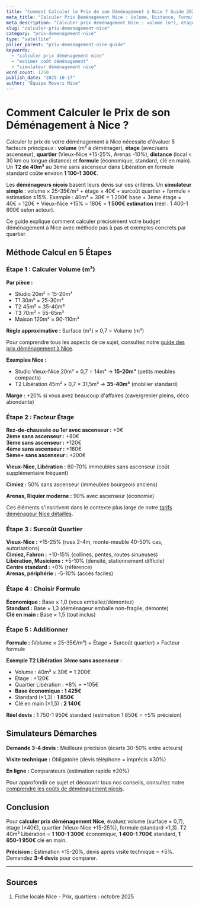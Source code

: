 ```yaml
---
title: "Comment Calculer le Prix de son Déménagement à Nice ? Guide 2025"
meta_title: "Calculer Prix Déménagement Nice : Volume, Distance, Formule"
meta_description: "Calculer prix déménagement Nice : volume (m³), étage, quartier, formule. Studio 400-800€, T2 700-1200€, T3 1000-1800€. Simulateur. Guide."
slug: "calculer-prix-demenagement-nice"
category: "prix-demenagement-nice"
type: "satellite"
pilier_parent: "prix-demenagement-nice-guide"
keywords:
  - "calculer prix déménagement nice"
  - "estimer coût déménagement"
  - "simulateur déménagement nice"
word_count: 1250
publish_date: "2025-10-17"
author: "Équipe Moverz Nice"
---
```


# Comment Calculer le Prix de son Déménagement à Nice ?

Calculer le prix de votre déménagement à Nice nécessite d'évaluer 5 facteurs principaux : **volume** (m³ à déménager), **étage** (avec/sans ascenseur), **quartier** (Vieux-Nice +15-25%, Arenas -10%), **distance** (local < 30 km ou longue distance) et **formule** (économique, standard, clé en main). Un **T2 de 40m³** au 3ème sans ascenseur dans Libération en formule standard coûte environ **1 100-1 300€**.

Les **déménageurs niçois** basent leurs devis sur ces critères. Un **simulateur simple** : volume × 25-35€/m³ + étage × 40€ + surcoût quartier + formule = estimation ±15%. Exemple : 40m³ × 30€ = 1 200€ base + 3ème étage × 40€ = 120€ + Vieux-Nice +15% = 180€ = **1 500€ estimation** (réel : 1 400-1 600€ selon acteur).

Ce guide explique comment calculer précisément votre budget déménagement à Nice avec méthode pas à pas et exemples concrets par quartier.

## Méthode Calcul en 5 Étapes

### Étape 1 : Calculer Volume (m³)

**Par pièce :**
- Studio 20m² = 15-20m³
- T1 30m² = 25-30m³
- T2 45m² = 35-40m³
- T3 70m² = 55-65m³
- Maison 120m² = 90-110m³

**Règle approximative :** Surface (m²) × 0,7 = Volume (m³)

Pour comprendre tous les aspects de ce sujet, consultez notre [guide des prix déménagement à Nice](/blog/prix-demenagement-nice/prix-demenagement-nice-guide).


**Exemples Nice :**
- Studio Vieux-Nice 20m² × 0,7 = 14m³ → **15-20m³** (petits meubles compacts)
- T2 Libération 45m² × 0,7 = 31,5m³ → **35-40m³** (mobilier standard)

**Marge :** +20% si vous avez beaucoup d'affaires (cave/grenier pleins, déco abondante)

### Étape 2 : Facteur Étage

**Rez-de-chaussée ou 1er avec ascenseur :** +0€  
**2ème sans ascenseur :** +80€  
**3ème sans ascenseur :** +120€  
**4ème sans ascenseur :** +160€  
**5ème+ sans ascenseur :** +200€

**Vieux-Nice, Libération :** 60-70% immeubles sans ascenseur (coût supplémentaire fréquent)

**Cimiez :** 50% sans ascenseur (immeubles bourgeois anciens)

**Arenas, Riquier moderne :** 90% avec ascenseur (économie)


Ces éléments s'inscrivent dans le contexte plus large de notre [tarifs déménageur Nice détaillés](/blog/prix-demenagement-nice/prix-demenagement-nice-guide).

### Étape 3 : Surcoût Quartier

**Vieux-Nice :** +15-25% (rues 2-4m, monte-meuble 40-50% cas, autorisations)  
**Cimiez, Fabron :** +10-15% (collines, pentes, routes sinueuses)  
**Libération, Musiciens :** +5-10% (densité, stationnement difficile)  
**Centre standard :** +0% (référence)  
**Arenas, périphérie :** -5-10% (accès faciles)

### Étape 4 : Choisir Formule

**Économique :** Base × 1,0 (vous emballez/démontez)  
**Standard :** Base × 1,3 (déménageur emballe non-fragile, démonte)  
**Clé en main :** Base × 1,5 (tout inclus)

### Étape 5 : Additionner

**Formule :** (Volume × 25-35€/m³) + Étage + Surcoût quartier) × Facteur formule

**Exemple T2 Libération 3ème sans ascenseur :**
- Volume : 40m³ × 30€ = 1 200€
- Étage : +120€
- Quartier Libération : +8% = +105€
- **Base économique : 1 425€**
- Standard (×1,3) : **1 850€**
- Clé en main (×1,5) : **2 140€**

**Réel devis :** 1 750-1 950€ standard (estimation 1 850€ = ±5% précision)

## Simulateurs Démarches

**Demande 3-4 devis :** Meilleure précision (écarts 30-50% entre acteurs)

**Visite technique :** Obligatoire (devis téléphone = imprécis ±30%)

**En ligne :** Comparateurs (estimation rapide ±20%)


Pour approfondir ce sujet et découvrir tous nos conseils, consultez notre [comprendre les coûts de déménagement niçois](/blog/prix-demenagement-nice/prix-demenagement-nice-guide).

## Conclusion

Pour **calculer prix déménagement Nice**, évaluez volume (surface × 0,7), étage (×40€), quartier (Vieux-Nice +15-25%), formule (standard ×1,3). T2 40m³ Libération = **1 100-1 300€** économique, **1 400-1 700€** standard, **1 650-1 950€** clé en main.

**Précision :** Estimation ±15-20%, devis après visite technique = ±5%. Demandez **3-4 devis** pour comparer.

---

## Sources

1. Fiche locale Nice - Prix, quartiers : octobre 2025


